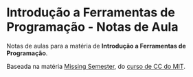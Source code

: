 # Introdução a Ferramentas de Programação - Notas de Aula

Notas de aulas para a matéria de **Introdução a Ferramentas de Programação**.

Baseada na matéria [Missing Semester](https://missing.csail.mit.edu/), do [curso de CC do MIT](https://csail.mit.edu/).

